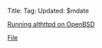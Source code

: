 Title: 
Tag: 
Updated: $mdate

[Running althttpd on OpenBSD](openbsd-althttpd.html)

[File](file.html)
